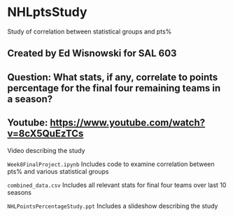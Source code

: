 # NHLptsStudy
 Study of correlation between statistical groups and pts%

## Created by Ed Wisnowski for SAL 603

## Question: What stats, if any, correlate to points percentage for the final four remaining teams in a season?

## Youtube: https://www.youtube.com/watch?v=8cX5QuEzTCs
Video describing the study

`Week8FinalProject.ipynb`
Includes code to examine correlation between pts% and various statistical groups

`combined_data.csv`
Includes all relevant stats for final four teams over last 10 seasons

`NHLPointsPercentageStudy.ppt`
Includes a slideshow describing the study